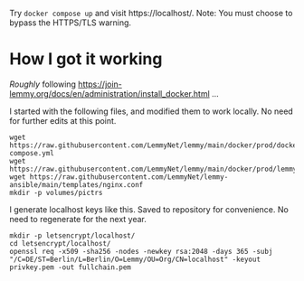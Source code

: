 Try `docker compose up` and visit https://localhost/. Note: You must choose to bypass the HTTPS/TLS warning.

# How I got it working

_Roughly_ following https://join-lemmy.org/docs/en/administration/install_docker.html ...

I started with the following files, and modified them to work locally. No need for further edits at this point.
```
wget https://raw.githubusercontent.com/LemmyNet/lemmy/main/docker/prod/docker-compose.yml
wget https://raw.githubusercontent.com/LemmyNet/lemmy/main/docker/prod/lemmy.hjson
wget https://raw.githubusercontent.com/LemmyNet/lemmy-ansible/main/templates/nginx.conf
mkdir -p volumes/pictrs
```

I generate localhost keys like this. Saved to repository for convenience. No need to regenerate for the next year.

```
mkdir -p letsencrypt/localhost/
cd letsencrypt/localhost/
openssl req -x509 -sha256 -nodes -newkey rsa:2048 -days 365 -subj "/C=DE/ST=Berlin/L=Berlin/O=Lemmy/OU=Org/CN=localhost" -keyout privkey.pem -out fullchain.pem
```
